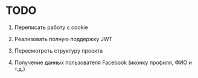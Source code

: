 # TODO

1. Переписать работу с cookie

2. Реализовать полную поддержку JWT

3. Пересмотреть структуру проекта

4. Получение данных пользователя Facebook (иконку профиля, ФИО и т.д.) 